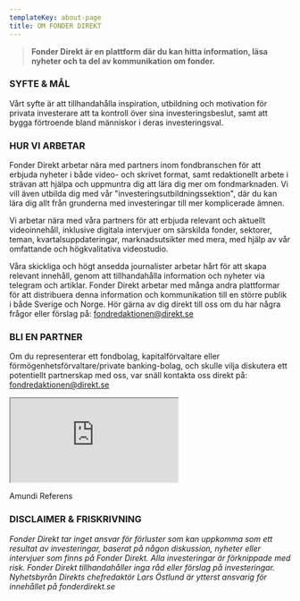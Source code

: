 ```yaml
---
templateKey: about-page
title: OM FONDER DIREKT
---
```

> **Fonder Direkt är en plattform där du kan hitta information, läsa nyheter och ta del av kommunikation om fonder.**

### SYFTE & MÅL

Vårt syfte är att tillhandahålla inspiration, utbildning och motivation för privata investerare att ta kontroll över sina investeringsbeslut, samt att bygga förtroende bland människor i deras investeringsval.

### HUR VI ARBETAR

Fonder Direkt arbetar nära med partners inom fondbranschen för att erbjuda nyheter i både video- och skrivet format, samt redaktionellt arbete i strävan att hjälpa och uppmuntra dig att lära dig mer om fondmarknaden. Vi vill även utbilda dig med vår "investeringsutbildningssektion", där du kan lära dig allt från grunderna med investeringar till mer komplicerade ämnen.

Vi arbetar nära med våra partners för att erbjuda relevant och aktuellt videoinnehåll, inklusive digitala intervjuer om särskilda fonder, sektorer, teman, kvartalsuppdateringar, marknadsutsikter med mera, med hjälp av vår omfattande och högkvalitativa videostudio.

Våra skickliga och högt ansedda journalister arbetar hårt för att skapa relevant innehåll, genom att tillhandahålla information och nyheter via telegram och artiklar.
Fonder Direkt arbetar med många andra plattformar för att distribuera denna information och kommunikation till en större publik i både Sverige och Norge.
Hör gärna av dig direkt till oss om du har några frågor eller förslag på: <a href='mailto&#58;fo&#110;dr%&#54;5d&#97;%&#54;Btio&#110;en&#64;di%7&#50;ek%7&#52;&#37;2Es%6&#53;'>&#102;&#111;n&#100;re&#100;akt&#105;o&#110;&#101;n&#64;direkt&#46;&#115;e</a>

### BLI EN PARTNER

Om du representerar ett fondbolag, kapitalförvaltare eller förmögenhetsförvaltare/private banking-bolag, och skulle vilja diskutera ett potentiellt partnerskap med oss, var snäll kontakta oss direkt på: <a href='mailto&#58;fo&#110;dr%&#54;5d&#97;%&#54;Btio&#110;en&#64;di%7&#50;ek%7&#52;&#37;2Es%6&#53;'>&#102;&#111;n&#100;re&#100;akt&#105;o&#110;&#101;n&#64;direkt&#46;&#115;e</a>

<div class="embed-responsive embed-responsive-16by9 mb-3"><iframe class="embed-responsive-item" src="https://www.youtube.com/embed/zz6C0pahNxU?rel=0" allowfullscreen></iframe></div>

<span class="image-caption">Amundi Referens</span>

### DISCLAIMER & FRISKRIVNING

_Fonder Direkt tar inget ansvar för förluster som kan uppkomma som ett resultat av investeringar, baserat på någon diskussion, nyheter eller intervjuer som finns på Fonder Direkt. Alla investeringar är förknippade med risk. Fonder Direkt tillhandahåller inga råd eller förslag på investeringar. Nyhetsbyrån Direkts chefredaktör Lars Östlund är ytterst ansvarig för innehållet på fonderdirekt.se_
